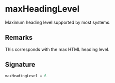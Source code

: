 
# maxHeadingLevel

Maximum heading level supported by most systems.

## Remarks

This corresponds with the max HTML heading level.

## Signature

```typescript
maxHeadingLevel = 6
```
